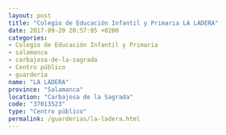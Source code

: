 ```yaml
---
layout: post
title: "Colegio de Educación Infantil y Primaria LA LADERA"
date: 2017-09-20 20:57:05 +0200
categories:
- Colegio de Educación Infantil y Primaria
- salamanca
- carbajosa-de-la-sagrada
- Centro público
- guarderia
name: "LA LADERA"
province: "Salamanca"
location: "Carbajosa de la Sagrada"
code: "37013523"
type: "Centro público"
permalink: /guarderias/la-ladera.html
---
```

